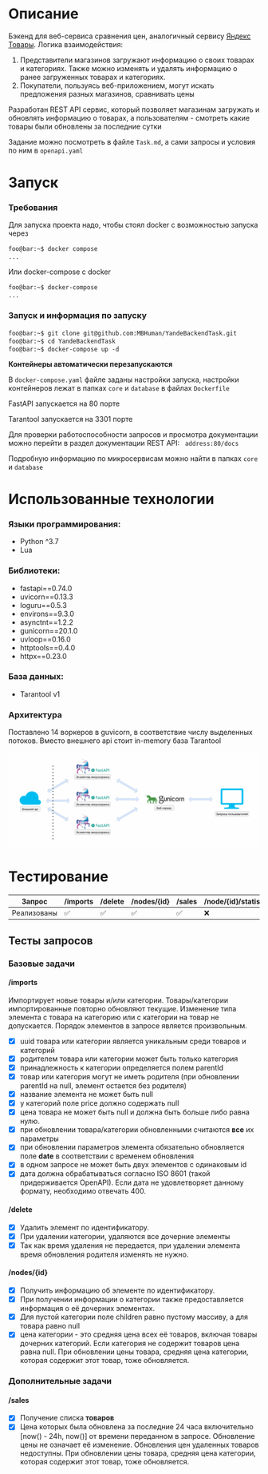 # Описание
Бэкенд для веб-сервиса сравнения цен, аналогичный сервису [Яндекс Товары](https://yandex.ru/products). Логика взаимодействия:
1. Представители магазинов загружают информацию о своих товарах и категориях. Также можно изменять и удалять информацию о ранее загруженных товарах и категориях.
2. Покупатели, пользуясь веб-приложением, могут искать предложения разных магазинов, сравнивать цены

Разработан REST API сервис, который позволяет магазинам загружать и обновлять информацию о товарах, а пользователям - смотреть какие товары были обновлены за последние сутки

Задание можно посмотреть в файле <code>Task.md</code>, а сами запросы и условия по ним в <code>openapi.yaml</code>

# Запуск

### Требования
Для запуска проекта надо, чтобы стоял docker с возможностью запуска через

```
foo@bar:~$ docker compose
...
```

Или docker-compose с docker

```
foo@bar:~$ docker-compose
...
```

### Запуск и информация по запуску
```console
foo@bar:~$ git clone git@github.com:MBHuman/YandeBackendTask.git
foo@bar:~$ cd YandeBackendTask
foo@bar:~$ docker-compose up -d
```

<b>Контейнеры автоматически перезапускаются</b>

В <code>docker-compose.yaml</code> файле заданы настройки запуска, настройки контейнеров лежат в папках <code>core</code> и <code>database</code> в файлах <code>Dockerfile</code>

FastAPI запускается на 80 порте

Tarantool запускается на 3301 порте

Для проверки работоспособности запросов и просмотра документации можно перейти в раздел документации REST API: <code> address:80/docs </code>

Подробную информацию по микросервисам можно найти в папках <code>core</code> и <code>database</code>


# Использованные технологии

### Языки программирования:

- Python ^3.7
- Lua

### Библиотеки:

- fastapi==0.74.0
- uvicorn==0.13.3
- loguru==0.5.3
- environs==9.3.0
- asynctnt==1.2.2
- gunicorn==20.1.0
- uvloop==0.16.0
- httptools==0.4.0
- httpx==0.23.0

### База данных:

- Tarantool v1

### Архитектура
Поставлено 14 воркеров в guvicorn, в соответствие числу выделенных потоков. Вместо внешнего api стоит in-memory база Tarantool

<img src="images/img.png"></img>

# Тестирование

| Запрос      | /imports | /delete | /nodes/{id} | /sales| /node/{id}/statistic |
|-------------|----------|---------|-------------|-------|----------------------|
| Реализованы | ✅       | ✅       | ✅          |✅     |          ❌           |

## Тесты запросов

### Базовые задачи

#### /imports 

Импортирует новые товары и/или категории. Товары/категории импортированные повторно обновляют текущие. Изменение типа элемента с товара на категорию или с категории на товар не допускается. Порядок элементов в запросе является произвольным.

- [x] uuid товара или категории является уникальным среди товаров и категорий
- [x] родителем товара или категории может быть только категория
- [x] принадлежность к категории определяется полем parentId
- [x] товар или категория могут не иметь родителя (при обновлении parentId на null, элемент остается без родителя)
- [x] название элемента не может быть null
- [x] у категорий поле price должно содержать null
- [x] цена товара не может быть null и должна быть больше либо равна нулю.
- [x] при обновлении товара/категории обновленными считаются **все** их параметры
- [x] при обновлении параметров элемента обязательно обновляется поле **date** в соответствии с временем обновления
- [x] в одном запросе не может быть двух элементов с одинаковым id
- [x] дата должна обрабатываться согласно ISO 8601 (такой придерживается OpenAPI). Если дата не удовлетворяет данному формату, необходимо отвечать 400.

#### /delete

- [x] Удалить элемент по идентификатору.
- [x] При удалении категории, удаляются все дочерние элементы
- [x] Так как время удаления не передается, при удалении элемента время обновления родителя изменять не нужно.

#### /nodes/{id}

- [x] Получить информацию об элементе по идентификатору.
- [x] При получении информации о категории также предоставляется информация о её дочерних элементах.
- [x] Для пустой категории поле children равно пустому массиву, а для товара равно null
- [x] цена категории - это средняя цена всех её товаров, включая товары дочерних категорий. Если категория не содержит товаров цена равна null. При обновлении цены товара, средняя цена категории, которая содержит этот товар, тоже обновляется.
### Дополнительные задачи

#### /sales

- [x] Получение списка **товаров**
- [x] Цена которых была обновлена за последние 24 часа включительно [now() - 24h, now()] от времени переданном в запросе. Обновление цены не означает её изменение. Обновления цен удаленных товаров недоступны. При обновлении цены товара, средняя цена категории, которая содержит этот товар, тоже обновляется.